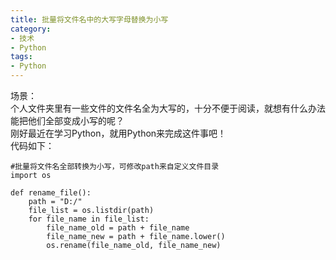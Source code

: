 ```yaml
---
title: 批量将文件名中的大写字母替换为小写
category:
- 技术
- Python
tags:
- Python
---
```


场景：  
个人文件夹里有一些文件的文件名全为大写的，十分不便于阅读，就想有什么办法能把他们全部变成小写的呢？  
刚好最近在学习Python，就用Python来完成这件事吧！  
代码如下：  

    #批量将文件名全部转换为小写，可修改path来自定义文件目录
    import os
    
    def rename_file():
        path = "D:/"
        file_list = os.listdir(path)
        for file_name in file_list:
            file_name_old = path + file_name
            file_name_new = path + file_name.lower()
            os.rename(file_name_old, file_name_new)

